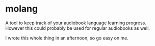 # molang

A tool to keep track of your audiobook language learning progress.
However this could probably be used for regular audiobooks as well.

I wrote this whole thing in an afternoon, so go easy on me.